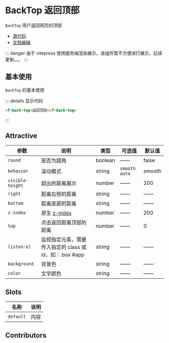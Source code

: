 # BackTop 返回顶部

`BackTop` 用户返回网页的顶部

- [源代码](https://github.com/FightingDesign/fighting-design/tree/master/packages/fighting-components/back-top)
- [文档编辑](https://github.com/FightingDesign/fighting-design/blob/master/docs/docs/components/back-top.md)

::: danger
由于 vitepress 使用服务端渲染展示，该组件暂不方便进行展示，后续更新。。。
:::

## 基本使用

`BackTop` 的基本使用

::: details 显示代码

```html
<f-back-top>返回顶部</f-back-top>
```

:::

## Attractive

| 参数             | 说明                                                                     | 类型    | 可选值          | 默认值 |
| ---------------- | ------------------------------------------------------------------------ | ------- | --------------- | ------ |
| `round`          | 是否为圆角                                                               | boolean | ——              | false  |
| `behavior`       | 滚动模式                                                                 | string  | `smooth` `auto` | smooth |
| `visible-height` | 超出的距离展示                                                           | number  | ——              | 200    |
| `right`          | 距离右侧的距离                                                           | string  | ——              | ——     |
| `bottom`         | 距离底部的距离                                                           | string  | ——              | ——     |
| `z-index`        | 原生 [z-index](https://developer.mozilla.org/zh-CN/docs/Web/CSS/z-index) | number  | ——              | 200    |
| `top`            | 点击返回距离顶部的距离                                                   | number  | ——              | 0      |
| `listen-el`      | 监视指定元素，需要传入指定的 class 或 id，如：.box #app                  | string  | ——              | ——     |
| `background`     | 背景色                                                                   | string  | ——              | ——     |
| `color`          | 文字颜色                                                                 | string  | ——              | ——     |

## Slots

| 名称      | 说明 |
| --------- | ---- |
| `default` | 内容 |

## Contributors

<a href="https://github.com/Tyh2001" target="_blank">
  <f-avatar round src="https://avatars.githubusercontent.com/u/73180970?v=4" />
</a>

<a href="https://github.com/XiaoLi-sach" target="_blank">
  <f-avatar round src="https://avatars.githubusercontent.com/u/55753927?v=4" />
</a>
